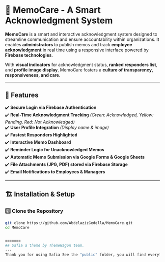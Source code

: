 # 📌 MemoCare - A Smart Acknowledgment System

**MemoCare** is a smart and interactive acknowledgment system designed to streamline communication and ensure accountability within organizations. It enables **administrators** to publish memos and track **employee acknowledgment** in real time using a responsive interface powered by **Firebase technologies**.

With **visual indicators** for acknowledgment status, **ranked responders list**, and **profile image display**, MemoCare fosters a **culture of transparency, responsiveness, and care**.

---

## 🚀 Features

✔️ **Secure Login via Firebase Authentication**  
✔️ **Real-Time Acknowledgment Tracking** _(Green: Acknowledged, Yellow: Pending, Red: Not Acknowledged)_  
✔️ **User Profile Integration** _(Display name & image)_  
✔️ **Fastest Responders Highlighted**  
✔️ **Interactive Memo Dashboard**  
✔️ **Reminder Logic for Unacknowledged Memos**  
✔️ **Automatic Memo Submission via Google Forms & Google Sheets**  
✔️ **File Attachments (JPG, PDF) stored via Firebase Storage**  
✔️ **Email Notifications to Employees & Managers**  

---

## 🏗️ Installation & Setup

### 1️⃣ **Clone the Repository**
```sh
git clone https://github.com/AbdelazizGedella/MemoCare.git
cd MemoCare


=======
## Safia a theme by ThemeWagon team.
---
Thank you for using Safia See the "public" folder, you will find everything ready to use there. If you want to use the gulp based workflow, cd to this directory in your terminal and run this command: npm i && gulp# sofia-landing

